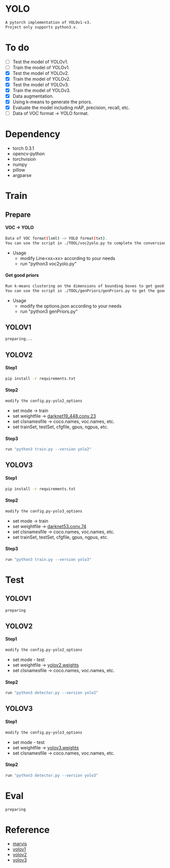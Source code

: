 # YOLO
```sh
A pytorch implementation of YOLOv1-v3.  
Project only supports python3.x.
```

# To do
- [ ] Test the model of YOLOv1.
- [ ] Train the model of YOLOv1.
- [x] Test the model of YOLOv2.
- [x] Train the model of YOLOv2.
- [x] Test the model of YOLOv3.
- [x] Train the model of YOLOv3.
- [x] Data augmentation.
- [x] Using k-means to generate the priors.
- [x] Evaluate the model including mAP, precision, recall, etc.
- [ ] Data of VOC format -> YOLO format.

# Dependency
- torch 0.3.1
- opencv-python
- torchvision
- numpy
- pillow
- argparse

# Train
## Prepare
#### VOC -> YOLO
```sh
Data of VOC format(lxml) -> YOLO format(txt).
You can use the script in ./TOOL/voc2yolo.py to complete the conversion work.
```
- Usage
	- modify Line<xx~xx> according to your needs
	- run "python3 voc2yolo.py"
#### Get good priors
```sh
Run k-means clustering on the dimensions of bounding boxes to get good priors for our model.
You can use the script in ./TOOL/genPriors/genPriors.py to get the good priors.
```
- Usage
	- modify the options.json according to your needs
	- run "python3 genPriors.py"
## YOLOV1
```sh
preparing...
```
## YOLOV2
#### Step1
```sh
pip install -r requirements.txt
```
#### Step2
```sh
modify the config.py-yolo2_options
```
- set mode -> train
- set weightfile -> [darknet19_448.conv.23](https://pjreddie.com/media/files/darknet19_448.conv.23)
- set clsnamesfile -> coco.names, voc.names, etc.
- set trainSet, testSet, cfgfile, gpus, ngpus, etc.
#### Step3
```sh
run "python3 train.py --version yolo2"
```
## YOLOV3
#### Step1
```sh
pip install -r requirements.txt
```
#### Step2
```sh
modify the config.py-yolo3_options
```
- set mode -> train
- set weightfile -> [darknet53.conv.74](https://pjreddie.com/media/files/darknet53.conv.74)
- set clsnamesfile -> coco.names, voc.names, etc.
- set trainSet, testSet, cfgfile, gpus, ngpus, etc.
#### Step3
```sh
run "python3 train.py --version yolo3"
```

# Test
## YOLOV1
```sh
preparing
```
## YOLOV2
#### Step1
```sh
modify the config.py-yolo2_options
```
- set mode - test
- set weightfile -> [yolov2.weights](https://pjreddie.com/media/files/yolov2.weights)
- set clsnamesfile -> coco.names, voc.names, etc.
#### Step2
```sh
run "python3 detector.py --version yolo2"
```
## YOLOV3
#### Step1
```sh
modify the config.py-yolo3_options
```
- set mode - test
- set weightfile -> [yolov3.weights](https://pjreddie.com/media/files/yolov3.weights)
- set clsnamesfile -> coco.names, voc.names, etc.
#### Step2
```sh
run "python3 detector.py --version yolo3"
```

# Eval
```sh
preparing
```

# Reference
- [marvis](https://github.com/marvis/pytorch-yolo2)
- [yolov1](https://arxiv.org/abs/1506.02640)
- [yolov2](https://arxiv.org/abs/1612.08242)
- [yolov3](https://pjreddie.com/media/files/papers/YOLOv3.pdf)